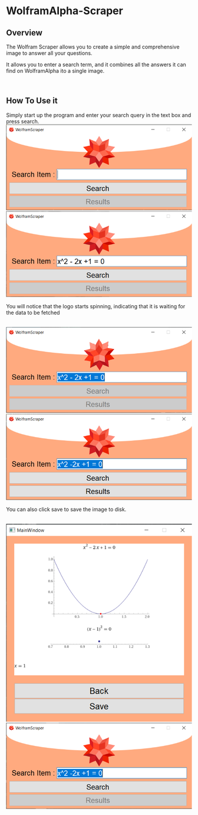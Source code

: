 # WolframAlpha-Scraper

## Overview

The Wolfram Scraper allows you to create a simple and comprehensive image to answer all your questions.

It allows you to enter a search term, and it combines all the answers it can find on WolframAlpha ito a single image.

<br />

## How To Use it

Simply start up the program and enter your search query in the text box and press search.
<img src="README-assets/pic1.png" /><br />
<img src="README-assets/pic2.png" /><br />
<p>You will notice that the logo starts spinning, indicating that it is waiting for the data to be fetched</p><br />
<img src="README-assets/pic3.png" /><br />
<img src="README-assets/pic4.png" /><br />
<p>You can also click save to save the image to disk.</p><br />
<img src="README-assets/pic5.png" /><br />
<img src="README-assets/pic6.png" /><br />
